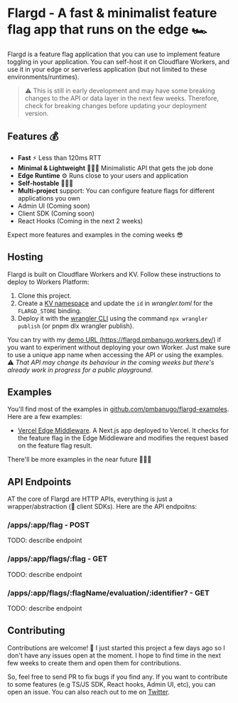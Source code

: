 # Flargd - A fast &amp; minimalist feature flag app that runs on the edge 🏎

Flargd is a feature flag application that you can use to implement feature toggling in your application. You can self-host it on Cloudflare Workers, and use it in your edge or serverless application (but not limited to these environments/runtimes).

> ⚠️ This is still in early development and may have some breaking changes to the API or data layer in the next few weeks. Therefore, check for breaking changes before updating your deployment version.

## Features 💰

- **Fast** ⚡️ Less than 120ms RTT
- **Minimal & Lightweight** 🧘🏽‍♀️ Minimalistic API that gets the job done
- **Edge Runtime** ⚙️ Runs close to your users and application
- **Self-hostable** 👩🏽‍💻
- **Multi-project** support: You can configure feature flags for different applications you own
- Admin UI (Coming soon)
- Client SDK (Coming soon)
- React Hooks (Coming in the next 2 weeks)

Expect more features and examples in the coming weeks 😎

## Hosting

Flargd is built on Cloudflare Workers and KV. Follow these instructions to deploy to Workers Platform:

1. Clone this project.
2. Create a [KV namespace](https://developers.cloudflare.com/workers/wrangler/workers-kv/#create-a-kv-namespace-with-wrangler) and update the `id` in *wrangler.toml* for the `FLARGD_STORE` binding.
3. Deploy it with the [wrangler CLI](https://github.com/cloudflare/wrangler2) using the command `npx wrangler publish` (or pnpm dlx wrangler publish).

You can try with my [demo URL (https://flargd.pmbanugo.workers.dev/)](https://flargd.pmbanugo.workers.dev/) if you want to experiment without deploying your own Worker. Just make sure to use a unique app name when accessing the API or using the examples. ⚠️ *That API may change its behaviour in the coming weeks but there's already work in progress for a public playground*.

## Examples

You'll find most of the examples in [github.com/pmbanugo/flargd-examples](https://github.com/pmbanugo/flargd-examples). Here are a few examples:

- [Vercel Edge Middleware](https://github.com/pmbanugo/flargd-examples/tree/main/edge-functions/vercel-edge-middleware-nextjs). A Next.js app deployed to Vercel. It checks for the feature flag in the Edge Middleware and modifies the request based on the feature flag result.

There'll be more examples in the near future 👨🏽‍💻

## API Endpoints

AT the core of Flargd are HTTP APIs, everything is just a wrapper/abstraction (👀 client SDKs). Here are the API endpoitns:

### **/apps/:app/flag** - POST

TODO: describe endpoint

### **/apps/:app/flags/:flag** - GET

TODO: describe endpoint

### **/apps/:app/flags/:flagName/evaluation/:identifier?** - GET

TODO: describe endpoint

## Contributing

Contributions are welcome! 💖 I just started this project a few days ago so I don't have any issues open at the moment. I hope to find time in the next few weeks to create them and open them for contributions.

So, feel free to send PR to fix bugs if you find any. If you want to contribute to some features (e.g TS/JS SDK, React hooks, Admin UI, etc), you can open an issue. You can also reach out to me on [Twitter](https://twitter.com/p_mbanugo).
